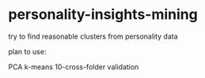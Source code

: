 # personality-insights-mining

try to find reasonable clusters from personality data

plan to use:

PCA
k-means
10-cross-folder validation
